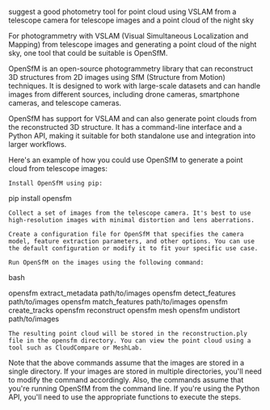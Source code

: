suggest a good photometry tool for point cloud using VSLAM from a telescope camera for telescope images and a point cloud of the night sky

For photogrammetry with VSLAM (Visual Simultaneous Localization and Mapping) from telescope images and generating a point cloud of the night sky, one tool that could be suitable is OpenSfM.

OpenSfM is an open-source photogrammetry library that can reconstruct 3D structures from 2D images using SfM (Structure from Motion) techniques. It is designed to work with large-scale datasets and can handle images from different sources, including drone cameras, smartphone cameras, and telescope cameras.

OpenSfM has support for VSLAM and can also generate point clouds from the reconstructed 3D structure. It has a command-line interface and a Python API, making it suitable for both standalone use and integration into larger workflows.

Here's an example of how you could use OpenSfM to generate a point cloud from telescope images:

    Install OpenSfM using pip:

pip install opensfm

    Collect a set of images from the telescope camera. It's best to use high-resolution images with minimal distortion and lens aberrations.

    Create a configuration file for OpenSfM that specifies the camera model, feature extraction parameters, and other options. You can use the default configuration or modify it to fit your specific use case.

    Run OpenSfM on the images using the following command:

bash

opensfm extract_metadata path/to/images
opensfm detect_features path/to/images
opensfm match_features path/to/images
opensfm create_tracks
opensfm reconstruct
opensfm mesh
opensfm undistort path/to/images

    The resulting point cloud will be stored in the reconstruction.ply file in the opensfm directory. You can view the point cloud using a tool such as CloudCompare or MeshLab.

Note that the above commands assume that the images are stored in a single directory. If your images are stored in multiple directories, you'll need to modify the command accordingly. Also, the commands assume that you're running OpenSfM from the command line. If you're using the Python API, you'll need to use the appropriate functions to execute the steps.
